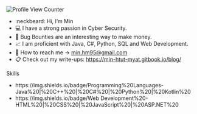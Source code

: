 ![Profile View Counter](https://komarev.com/ghpvc/?username=Gh0ULSS)

- :neckbeard: Hi, I’m Min
- :computer: I have a strong passion in Cyber Security.
- :dart: Bug Bounties are an interesting way to make money.
- :chart_with_upwards_trend: I am proficient with Java, C#, Python, SQL and Web Development.
- :email: How to reach me -> min.hm95@gmail.com
- :clipboard: Check out my write-ups: https://min-htut-myat.gitbook.io/blog/

Skills

<ul>
  <li>https://img.shields.io/badge/Programming%20Languages-Java%20|%20C++%20|%20C#%20|%20Python%20|%20Kotlin%20</li>
  <li>https://img.shields.io/badge/Web Development%20-HTML%20|%20CSS%20|%20JavaScript%20|%20ASP.NET%20</li>
</ul>
